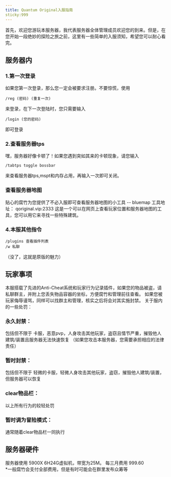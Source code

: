 ```yaml
---
title: Quantum Original入服指南
sticky:999
---
```

  首先，欢迎您游玩本服务器，我代表服务器全体管理成员欢迎您的到来。但是，在您开始一段绝妙的探险之旅之前，这里有一些简单的入服须知，希望您可以耐心看完。
## 服务器内

### 1.第一次登录
如果您第一次登录，那么您一定会被要求注册。不要惊慌，使用
```Command
/reg (密码) (重复一次)
```
来登录，在下一次登陆时，您只需要输入
```Command
/login (您的密码)
```
即可登录

### 2.查看服务器tps
嘿，服务器好像卡顿了！如果您遇到突如其来的卡顿现象，请您输入
```Command
/tabtps toggle bossbar
```
来查看服务器tps,mspt和内存占用，再输入一次即可关闭。

### 查看服务器地图
贴心的腐竹为您提供了不必入服即可查看服务器地图的小工具  -- bluemap
工具地址： qoriginal.vip:2333
这是一个可以在网页上查看玩家位置和服务器地图的工具，您可以用它来寻找一些特殊建筑。

### 4.本服其他指令

```Command
/plugins 查看插件列表
/w 私聊
```
（没了，这就是原版的魅力）

## 玩家事项
本服搭载了先进的Anti-Cheat系统和玩家行为记录插件，如果您的物品被盗，请私聊群主，并附上您丢失物品容器的坐标，方便腐竹和管理前往查看。
如果您被玩家侮辱谩骂，同样可以找群主和管理，核实之后将会对其实施封禁。
关于服内的一些处罚：
### 永久封禁：
包括但不限于 卡服，恶意pvp，人身攻击其他玩家，盗窃且情节严重，摧毁他人建筑/装置且服务器无法快速恢复 （如果您攻击本服务器，您需要承担相应的法律责任）
### 暂时封禁：
包括但不限于 轻微的卡服，轻微人身攻击其他玩家，盗窃，摧毁他人建筑/装置，但服务器可以恢复
### clear物品栏：
以上所有行为的较轻处罚
### 暂时调为冒险模式：
通常随着clear物品栏一同执行

## 服务器硬件
服务器使用 5900X 6H24G虚拟机，带宽为25M。
每三月费用 999.60\
*一般腐竹会支付全部费用，但是有时可能会在群里发布众筹等
